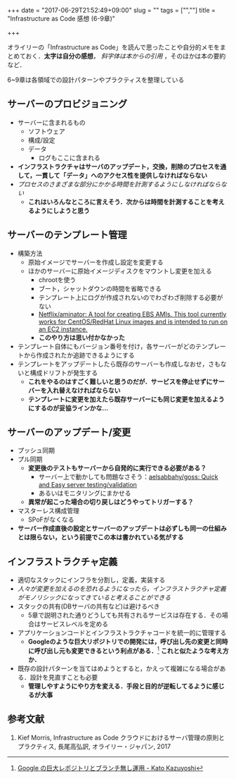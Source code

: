 +++
date = "2017-06-29T21:52:49+09:00"
slug = ""
tags = ["",""]
title = "Infrastructure as Code 感想 (6-9章)"

+++

オライリーの「Infrastructure as Code」を読んで思ったことや自分的メモをまとめておく．**太字は自分の感想**， _斜字体は本からの引用_ ，そのほかは本の要約など．

6~9章は各領域での設計パターンやプラクティスを整理している

## サーバーのプロビジョニング
* サーバーに含まれるもの
    * ソフトウェア
    * 構成/設定
    * データ
        * ログもここに含まれる
* **インフラストラクチャはサーバのアップデート，交換，削除のプロセスを通して，一貫して「データ」へのアクセス性を提供しなければならない**
* _プロセスのさまざまな部分にかかる時間を計測するようにしなければならない_
    * **これはいろんなところに言えそう．次からは時間を計測することを考えるようにしようと思う**

## サーバーのテンプレート管理
* 構築方法
    * 原始イメージでサーバーを作成し設定を変更する
    * ほかのサーバーに原始イメージディスクをマウントし変更を加える
        * chrootを使う
        * ブート，シャットダウンの時間を省略できる
        * テンプレート上にログが作成されないのでわざわざ削除する必要がない
        * [Netflix/aminator: A tool for creating EBS AMIs. This tool currently works for CentOS/RedHat Linux images and is intended to run on an EC2 instance.](https://github.com/Netflix/aminator)
        * **このやり方は思い付かなかった**
* テンプレート自体にもバージョン番号を付け，各サーバーがどのテンプレートから作成されたか追跡できるようにする
* テンプレートをアップデートしたら既存のサーバーも作成しなおせ，さもないと構成ドリフトが発生する
    * **これをやるのはすごく難しいと思うのだが．サービスを停止せずにサーバーを入れ替えなければならない**
    * **テンプレートに変更を加えたら既存サーバーにも同じ変更を加えるようにするのが妥協ラインかな…**

## サーバーのアップデート/変更
* プッシュ同期
* プル同期
    * **変更後のテストもサーバーから自発的に実行できる必要がある？**
      * サーバー上で動かしても問題なさそう：[aelsabbahy/goss: Quick and Easy server testing/validation](https://github.com/aelsabbahy/goss)
      * あるいはモニタリングにまかせる
    * **異常が起こった場合の切り戻しはどうやってトリガーする？**
* マスターレス構成管理
    * SPoFがなくなる
* **サーバー作成直後の設定とサーバーのアップデートは必ずしも同一の仕組みとは限らない，という前提でこの本は書かれている気がする**

## インフラストラクチャ定義
* 適切なスタックにインフラを分割し，定義，実装する
* _人々が変更を加えるのを恐れるようになったら，インフラストラクチャ定義がモノリシックになってきていると考えることができる_
* スタックの共有(DBサーバの共有など)は避けるべき
    * 5章で説明された通りどうしても共有されるサービスは存在する．その場合はサービスレベルを定める
* アプリケーションコードとインフラストラクチャコードを統一的に管理する
    * **Googleのような巨大リポジトリでの開発には，呼び出し先の変更と同時に呼び出し元も変更できるという利点がある．**[^1] **これと似たような考え方か．**
* 既存の設計パターンを当てはめようとすると，かえって複雑になる場合がある．設計を見直すことも必要
    * **管理しやすようにやり方を変える．手段と目的が逆転してるように感じるが大事**

## 参考文献
1. Kief Morris, Infrastructure as Code クラウドにおけるサーバ管理の原則とプラクティス, 長尾高弘訳, オライリー・ジャパン, 2017

[^1]: [Google の巨大レポジトリとブランチ無し運用 - Kato Kazuyoshi](http://2013.8-p.info/japanese/07-30-google-mainline.html)
